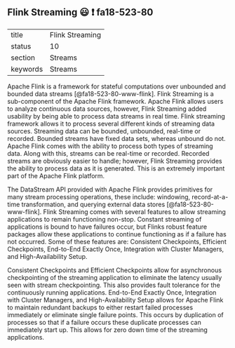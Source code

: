 ## Flink Streaming :smiley: :exclamation: fa18-523-80


|          |                     |
| -------- | ------------------- |
| title    | Flink Streaming     | 
| status   | 10                  |
| section  | Streams             |
| keywords | Streams             |


Apache Flink is a framework for stateful computations over unbounded and bounded data streams [@fa18-523-80-www-flink].  Flink Streaming is a sub-component of the Apache Flink framework.  Apache Flink allows users to analyze continuous data sources, however, Flink Streaming added usability by being able to process data streams in real time.  Flink streaming framework allows it to process several different kinds of streaming data sources.  Streaming data can be bounded, unbounded, real-time or recorded.  Bounded streams have fixed data sets, whereas unbound do not.  Apache Flink comes with the ability to process both types of streaming data.  Along with this, streams can be real-time or recorded.  Recorded streams are obviously easier to handle; however, Flink Streaming provides the ability to process data as it is generated.  This is an extremely important part of the Apache Flink platform.

The DataStream API provided with Apache Flink provides primitives for many stream processing operations, these include:  windowing, record-at-a-time transformation, and querying external data stores [@fa18-523-80-www-flink].  Flink Streaming comes with several features to allow streaming applications to remain functioning non-stop.  Constant streaming of applications is bound to have failures occur, but Flinks robust feature packages allow these applications to continue functioning as if a failure has not occurred.  Some of these features are:  Consistent Checkpoints, Efficient Checkpoints, End-to-End Exactly Once, Integration with Cluster Managers, and High-Availability Setup.  

Consistent Checkpoints and Efficient Checkpoints allow for asynchronous checkpointing of the streaming application to eliminate the latency usually seen with stream checkpointing.  This also provides fault tolerance for the continuously running applications.  End-to-End Exactly Once, Integration with Cluster Managers, and High-Availability Setup allows for Apache Flink to maintain redundant backups to either restart failed processes immediately or eliminate single failure points.  This occurs by duplication of processes so that if a failure occurs these duplicate processes can immediately start up.  This allows for zero down time of the streaming applications.
